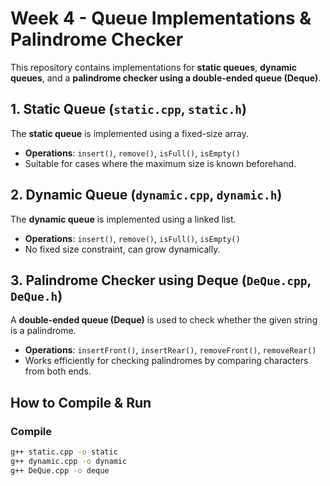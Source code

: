 # Week 4 - Queue Implementations & Palindrome Checker  

This repository contains implementations for **static queues**, **dynamic queues**, and a **palindrome checker using a double-ended queue (Deque)**.  

## 1. Static Queue (`static.cpp`, `static.h`)  
The **static queue** is implemented using a fixed-size array.  
- **Operations**: `insert()`, `remove()`, `isFull()`, `isEmpty()`  
- Suitable for cases where the maximum size is known beforehand.  

## 2. Dynamic Queue (`dynamic.cpp`, `dynamic.h`)  
The **dynamic queue** is implemented using a linked list.  
- **Operations**: `insert()`, `remove()`, `isFull()`, `isEmpty()` 
- No fixed size constraint, can grow dynamically.  

## 3. Palindrome Checker using Deque (`DeQue.cpp`, `DeQue.h`)  
A **double-ended queue (Deque)** is used to check whether the given string is a palindrome.  
- **Operations**: `insertFront()`, `insertRear()`, `removeFront()`, `removeRear()` 
- Works efficiently for checking palindromes by comparing characters from both ends.  

## How to Compile & Run  
### **Compile**  
```sh
g++ static.cpp -o static
g++ dynamic.cpp -o dynamic
g++ DeQue.cpp -o deque